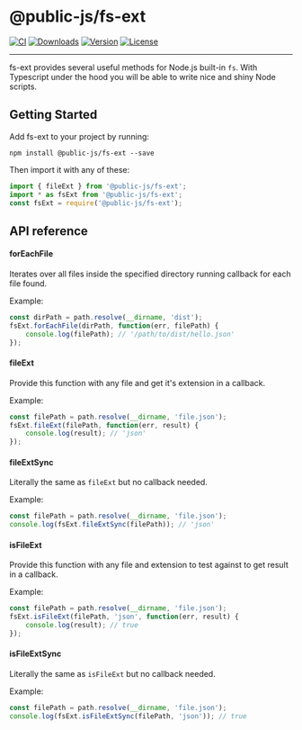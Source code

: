 # @public-js/fs-ext

[![CI](https://img.shields.io/github/workflow/status/public-js/fs-ext/CI?style=flat-square)](https://github.com/public-js/fs-ext/actions?query=workflow%3ACI)
[![Downloads](https://img.shields.io/npm/dm/@public-js/fs-ext?style=flat-square)](https://www.npmjs.com/package/@public-js/fs-ext)
[![Version](https://img.shields.io/npm/v/@public-js/fs-ext?style=flat-square)](https://www.npmjs.com/package/@public-js/fs-ext)
[![License](https://img.shields.io/npm/l/@public-js/fs-ext?style=flat-square)](https://www.npmjs.com/package/@public-js/fs-ext)

---

fs-ext provides several useful methods for Node.js built-in `fs`. With Typescript under the hood you will be able to write nice and shiny Node scripts.


## Getting Started

Add fs-ext to your project by running:
```shell
npm install @public-js/fs-ext --save
```

Then import it with any of these:
```typescript
import { fileExt } from '@public-js/fs-ext';
import * as fsExt from '@public-js/fs-ext';
const fsExt = require('@public-js/fs-ext');
```


## API reference

#### forEachFile

Iterates over all files inside the specified directory running callback for each file found.

Example:
```typescript
const dirPath = path.resolve(__dirname, 'dist');
fsExt.forEachFile(dirPath, function(err, filePath) {
    console.log(filePath); // '/path/to/dist/hello.json'
});
```

#### fileExt

Provide this function with any file and get it's extension in a callback.

Example:
```typescript
const filePath = path.resolve(__dirname, 'file.json');
fsExt.fileExt(filePath, function(err, result) {
    console.log(result); // 'json'
});
```

#### fileExtSync

Literally the same as `fileExt` but no callback needed.

Example:
```typescript
const filePath = path.resolve(__dirname, 'file.json');
console.log(fsExt.fileExtSync(filePath)); // 'json'
```

#### isFileExt

Provide this function with any file and extension to test against to get result in a callback.

Example:
```typescript
const filePath = path.resolve(__dirname, 'file.json');
fsExt.isFileExt(filePath, 'json', function(err, result) {
    console.log(result); // true
});
```

#### isFileExtSync

Literally the same as `isFileExt` but no callback needed.

Example:
```typescript
const filePath = path.resolve(__dirname, 'file.json');
console.log(fsExt.isFileExtSync(filePath, 'json')); // true
```
